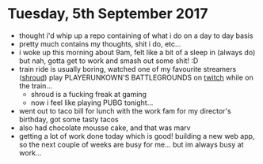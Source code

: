 # Tuesday, 5th September 2017

- thought i'd whip up a repo containing of what i do on a day to day basis
- pretty much contains my thoughts, shit i do, etc...
- i woke up this morning about 9am, felt like a bit of a sleep in (always do) but nah, gotta get to work and smash out some shit! :D
- train ride is usually boring, watched one of my favourite streamers ([shroud](https://www.twitch.tv/shroud)) play PLAYERUNKOWN'S BATTLEGROUNDS on [twitch](https://www.twitch.tv) while on the train...
  - shroud is a fucking freak at gaming
  - now i feel like playing PUBG tonight...
- went out to taco bill for lunch with the work fam for my director's birthday, got some tasty tacos 
- also had chocolate mousse cake, and that was marv
- getting a lot of work done today which is good! building a new web app, so the next couple of weeks are busy for me... but im always busy at work...
